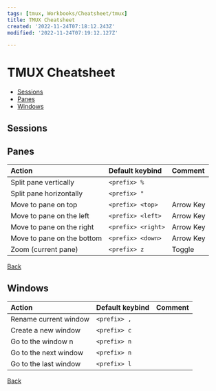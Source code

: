 ```yaml
---
tags: [tmux, Workbooks/Cheatsheet/tmux]
title: TMUX Cheatsheet
created: '2022-11-24T07:18:12.243Z'
modified: '2022-11-24T07:19:12.127Z'

---
```

# TMUX Cheatsheet
* [Sessions](#sessions)
* [Panes](#panes)
* [Windows](#windows)

## Sessions

## Panes
| Action                     | Default keybind    | Comment   |
|:---------------------------|:-------------------|:----------|
| Split pane vertically      | `<prefix> %`       |           |
| Split pane horizontally    | `<prefix> "`       |           |
| Move to pane on top        | `<prefix> <top>`   | Arrow Key |
| Move to pane on the left   | `<prefix> <left>`  | Arrow Key |
| Move to pane on the right  | `<prefix> <right>` | Arrow Key |
| Move to pane on the bottom | `<prefix> <down>`  | Arrow Key |
| Zoom (current pane)        | `<prefix> z`       | Toggle    |
[Back](#TMUX-Cheatsheet)

## Windows 
| Action                | Default keybind | Comment |
|:----------------------|:----------------|:--------|
| Rename current window | `<prefix> ,`    |         |
| Create a new window   | `<prefix> c`    |         |
| Go to the window n    | `<prefix> n`    |         |
| Go to the next window | `<prefix> n`    |         |
| Go to the last window | `<prefix> l`    |         |
[Back](#TMUX-Cheatsheet)


